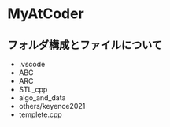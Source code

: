 # MyAtCoder
## フォルダ構成とファイルについて
- .vscode
- ABC
- ARC
- STL_cpp
- algo_and_data
- others/keyence2021
- templete.cpp
